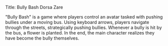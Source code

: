 Title: Bully Bash
Dorsa Zare

"Bully Bash" is a game where players control an avatar tasked with pushing bullies under a moving bus. 
Using keyboard arrows, players navigate through the streets, strategically pushing bullies.
Whenever a bully is hit by the bus, a flower is planted. In the end, the main character realizes they have become the bully themselves.
